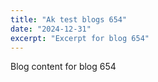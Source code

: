 ```yaml
---
title: "Ak test blogs 654"
date: "2024-12-31"
excerpt: "Excerpt for blog 654"
---
```


Blog content for blog 654